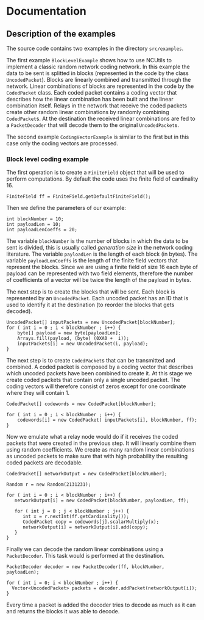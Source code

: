 # Documentation #

## Description of the examples ##

The source code contains two examples in the directory `src/examples`.

The first example `BlockLevelExample` shows how to use NCUtils to implement a classic random network coding network. In this example the data to be sent is splitted in blocks (represented in the code by the class `UncodedPacket`). Blocks are linearly combined and transmitted through the network. Linear combinations of blocks are represented in the code by the `CodedPacket` class. Each coded packet contains a coding vector that describes how the linear combination has been built and the linear combination itself. Relays in the network that receive the coded packets create other random linear combinations by randomly combining `CodedPacket`s. At the destination the received linear combinations are fed to a `PacketDecoder` that will decode them to the original `UncodedPacket`s.

The second example `CodingVectorExample` is similar to the first but in this case only the coding vectors are processed.

### Block level coding example ###

The first operation is to create a `FiniteField` object that will be used to perform computations. By default the code uses the finite field of cardinality 16.

```
FiniteField ff = FiniteField.getDefaultFiniteField();
```

Then we define the parameters of our example:

```
int blockNumber = 10;
int payloadLen = 10;
int payloadLenCoeffs = 20;
```

The variable `blockNumber` is the number of blocks in which the data to be sent is divided, this is usually called _generation size_ in the network coding literature. The variable `payloadLen` is the length of each block (in bytes). The variable `payloadLenCoeffs` is the length of the finite field vectors that represent the blocks. Since we are using a finite field of size 16 each byte of payload can be represented with two field elements, therefore the number of coefficients of a vector will be twice the length of the payload in bytes.

The next step is to create the blocks that will be sent. Each block is represented by an `UncodedPacket`. Each uncoded packet has an ID that is used to identify it at the destination (to reorder the blocks that gets decoded).

```
UncodedPacket[] inputPackets = new UncodedPacket[blockNumber];
for ( int i = 0 ; i < blockNumber ; i++) {
    byte[] payload = new byte[payloadLen];
    Arrays.fill(payload, (byte) (0XA0 +  i));
    inputPackets[i] = new UncodedPacket(i, payload);
}
```

The next step is to create `CodedPacket`s that can be transmitted and combined. A coded packet is composed by a coding vector that describes which uncoded packets have been combined to create it. At this stage we create coded packets that contain only a single uncoded packet. The coding vectors will therefore consist of zeros except for one coordinate where they will contain 1.

```
CodedPacket[] codewords = new CodedPacket[blockNumber];

for ( int i = 0 ; i < blockNumber ; i++) {
    codewords[i] = new CodedPacket( inputPackets[i], blockNumber, ff);
}
```

Now we emulate what a relay node would do if it receives the coded packets that were created in the previous step. It will linearly combine them using random coefficients. We create as many random linear combinations as uncoded packets to make sure that with high probability the resulting coded packets are decodable.

```
CodedPacket[] networkOutput = new CodedPacket[blockNumber];

Random r = new Random(2131231);

for ( int i = 0 ; i < blockNumber ; i++) {
   networkOutput[i] = new CodedPacket(blockNumber, payloadLen, ff);

   for ( int j = 0 ; j < blockNumber ; j++) {
      int x = r.nextInt(ff.getCardinality());                
      CodedPacket copy = codewords[j].scalarMultiply(x);
      networkOutput[i] = networkOutput[i].add(copy);             
   }
}
```

Finally we can decode the random linear combinations using a `PacketDecoder`. This task would is performed at the destination.

```
PacketDecoder decoder = new PacketDecoder(ff, blockNumber, payloadLen);

for ( int i = 0; i < blockNumber ; i++) {
  Vector<UncodedPacket> packets = decoder.addPacket(networkOutput[i]);
}

```

Every time a packet is added the decoder tries to decode as much as it can and returns the blocks it was able to decode.
